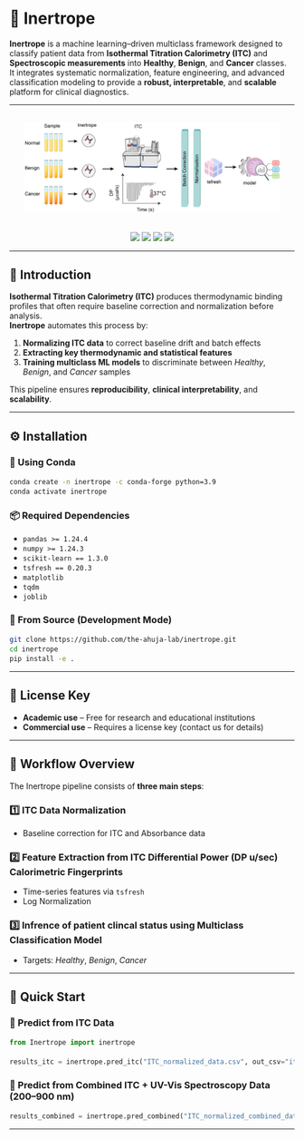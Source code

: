 # 🧠 Inertrope

**Inertrope** is a machine learning–driven multiclass framework designed to classify patient data from **Isothermal Titration Calorimetry (ITC)** and **Spectroscopic measurements** into **Healthy**, **Benign**, and **Cancer** classes.  
It integrates systematic normalization, feature engineering, and advanced classification modeling to provide a **robust, interpretable**, and **scalable** platform for clinical diagnostics.

---

<br>
<div align="center">
  <img src="Images/inertrope.png" alt="Inertrope" width="450">
</div>
<br>

<p align="center">
  <img src="https://img.shields.io/badge/License-MIT-blue.svg">
  <img src="https://img.shields.io/badge/docs-passing-green">
  <img src="https://img.shields.io/badge/python-3.9+-blue">
  <a href="https://github.com/the-ahuja-lab/inertrope">
    <img src="https://img.shields.io/badge/Code-Source-black">
  </a>
</p>

---

## 🧩 Introduction

**Isothermal Titration Calorimetry (ITC)** produces thermodynamic binding profiles that often require baseline correction and normalization before analysis.  
**Inertrope** automates this process by:

1. **Normalizing ITC data** to correct baseline drift and batch effects  
2. **Extracting key thermodynamic and statistical features**  
3. **Training multiclass ML models** to discriminate between *Healthy*, *Benign*, and *Cancer* samples  

This pipeline ensures **reproducibility**, **clinical interpretability**, and **scalability**.

---

## ⚙️ Installation

### 🧱 Using Conda

```bash
conda create -n inertrope -c conda-forge python=3.9
conda activate inertrope
```

### 📦 Required Dependencies

- `pandas >= 1.24.4`
- `numpy >= 1.24.3`
- `scikit-learn == 1.3.0`
- `tsfresh == 0.20.3`
- `matplotlib`
- `tqdm`
- `joblib`




### 🧪 From Source (Development Mode)

```bash
git clone https://github.com/the-ahuja-lab/inertrope.git
cd inertrope
pip install -e .
```

---

## 🔑 License Key

- **Academic use** – Free for research and educational institutions  
- **Commercial use** – Requires a license key (contact us for details)

---

## 🚀 Workflow Overview

The Inertrope pipeline consists of **three main steps**:

### 1️⃣ ITC Data Normalization
- Baseline correction for ITC and Absorbance data 


### 2️⃣ Feature Extraction from ITC Differential Power (DP u/sec) Calorimetric Fingerprints  
- Time-series features via `tsfresh`
- Log Normalization    

### 3️⃣ Infrence of patient clincal status using Multiclass Classification Model
- Targets: *Healthy*, *Benign*, *Cancer*   

---

## 🧬 Quick Start

### 🧪 Predict from ITC Data

```python
from Inertrope import inertrope

results_itc = inertrope.pred_itc("ITC_normalized_data.csv", out_csv="itc_predictions.csv")
```

### 🔬 Predict from Combined ITC + UV-Vis Spectroscopy Data (200–900 nm)

```python
results_combined = inertrope.pred_combined("ITC_normalized_combined_data.csv", out_csv="combined_predictions.csv")
```

---

